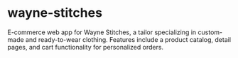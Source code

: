 # wayne-stitches
E-commerce web app for Wayne Stitches, a tailor specializing in custom-made and ready-to-wear clothing. Features include a product catalog, detail pages, and cart functionality for personalized orders.
